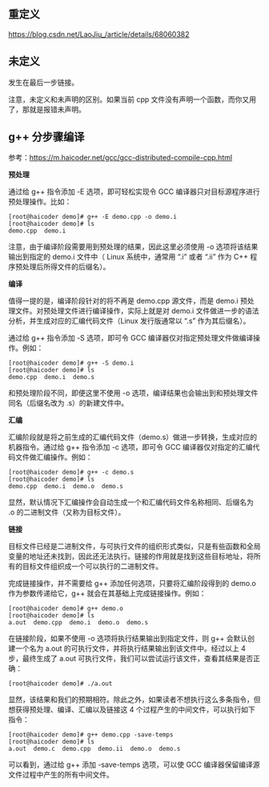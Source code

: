 ## 重定义

https://blog.csdn.net/LaoJiu_/article/details/68060382

## 未定义

发生在最后一步链接。

注意，未定义和未声明的区别。如果当前 cpp 文件没有声明一个函数，而你又用了，那就是报错未声明。

## g++ 分步骤编译

参考：https://m.haicoder.net/gcc/gcc-distributed-compile-cpp.html

**预处理**

通过给 g++ 指令添加 -E 选项，即可轻松实现令 GCC 编译器只对目标源程序进行预处理操作。比如：
```
[root@haicoder demo]# g++ -E demo.cpp -o demo.i
[root@haicoder demo]# ls
demo.cpp  demo.i
```
注意，由于编译阶段需要用到预处理的结果，因此这里必须使用 -o 选项将该结果输出到指定的 demo.i 文件中（ Linux 系统中，通常用 “.i” 或者 “.ii” 作为 C++ 程序预处理后所得文件的后缀名）。

**编译**

值得一提的是，编译阶段针对的将不再是 demo.cpp 源文件，而是 demo.i 预处理文件。对预处理文件进行编译操作，实际上就是对 demo.i 文件做进一步的语法分析，并生成对应的汇编代码文件（Linux 发行版通常以 “.s” 作为其后缀名）。

通过给 g++ 指令添加 -S 选项，即可令 GCC 编译器仅对指定预处理文件做编译操作。例如：
```
[root@haicoder demo]# g++ -S demo.i
[root@haicoder demo]# ls
demo.cpp  demo.i  demo.s
```
和预处理阶段不同，即便这里不使用 -o 选项，编译结果也会输出到和预处理文件同名（后缀名改为 .s）的新建文件中。

**汇编**

汇编阶段就是将之前生成的汇编代码文件（demo.s）做进一步转换，生成对应的机器指令。通过给 g++ 指令添加 -c 选项，即可令 GCC 编译器仅对指定的汇编代码文件做汇编操作。例如：
```
[root@haicoder demo]# g++ -c demo.s
[root@haicoder demo]# ls
demo.cpp  demo.i  demo.o  demo.s
```
显然，默认情况下汇编操作会自动生成一个和汇编代码文件名称相同、后缀名为 .o 的二进制文件（又称为目标文件）。

**链接**

目标文件已经是二进制文件，与可执行文件的组织形式类似，只是有些函数和全局变量的地址还未找到，因此还无法执行。链接的作用就是找到这些目标地址，将所有的目标文件组织成一个可以执行的二进制文件。

完成链接操作，并不需要给 g++ 添加任何选项，只要将汇编阶段得到的 demo.o 作为参数传递给它，g++ 就会在其基础上完成链接操作。例如：
```
[root@haicoder demo]# g++ demo.o
[root@haicoder demo]# ls
a.out  demo.cpp  demo.i  demo.o  demo.s
```

在链接阶段，如果不使用 -o 选项将执行结果输出到指定文件，则 g++ 会默认创建一个名为 a.out 的可执行文件，并将执行结果输出到该文件中。经过以上 4 步，最终生成了 a.out 可执行文件，我们可以尝试运行该文件，查看其结果是否正确：

```
[root@haicoder demo]# ./a.out
```

显然，该结果和我们的预期相符。除此之外，如果读者不想执行这么多条指令，但想获得预处理、编译、汇编以及链接这 4 个过程产生的中间文件，可以执行如下指令：
```
[root@haicoder demo]# g++ demo.cpp -save-temps
[root@haicoder demo]# ls
a.out  demo.c  demo.cpp  demo.ii  demo.o  demo.s
```
可以看到，通过给 g++ 添加 -save-temps 选项，可以使 GCC 编译器保留编译源文件过程中产生的所有中间文件。
